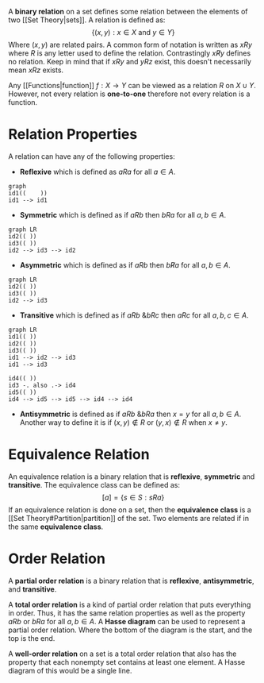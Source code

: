 A **binary relation** on a set defines some relation between the elements of two [[Set Theory|sets]]. A relation is defined as:
$$\{ (x,y):x \in X \text{ and } y \in Y\}$$
Where $(x,y)$ are related pairs. A common form of notation is written as $xRy$ where $R$ is any letter used to define the relation. Contrastingly $x\not R y$ defines no relation. Keep in mind that if $xRy \text{ and } yRz$ exist, this doesn't necessarily mean $xRz$ exists.

Any [[Functions|function]] $f:X \rightarrow Y$ can be viewed as a relation $R$ on $X \cup Y$. However, not every relation is **one-to-one** therefore not every relation is a function.

# Relation Properties
A relation can have any of the following properties:
- **Reflexive** which is defined as $aRa$ for all $a\in A$.
```mermaid
graph 
id1((    ))
id1 --> id1
```
- **Symmetric** which is defined as $\text{if }aRb \text{ then } bRa$ for all $a,b \in A$.
```mermaid
graph LR
id2(( ))
id3(( ))
id2 --> id3 --> id2
```
- **Asymmetric** which is defined as $\text{if }aRb \text{ then } b\not Ra$ for all $a,b \in A$.
```mermaid
graph LR
id2(( ))
id3(( ))
id2 --> id3
```
- **Transitive** which is defined as $\text{if }aRb \text{ \& } bRc \text{ then } aRc$ for all $a,b,c \in A$.
```mermaid
graph LR
id1(( ))
id2(( ))
id3(( ))
id1 --> id2 --> id3
id1 --> id3

id4(( ))
id3 -. also .-> id4
id5(( ))
id4 --> id5 --> id5 --> id4 --> id4
```
- **Antisymmetric** is defined as $\text{if } aRb \text{ \& } bRa \text{ then } x=y$ for all $a,b \in A$. Another way to define it is $\text{if } (x,y) \notin R \text{ or } (y,x) \notin R \text{ when } x\neq y$.

# Equivalence Relation
An equivalence relation is a binary relation that is **reflexive**, **symmetric** and **transitive**. The equivalence class can be defined as:
$$ [a] = \{ s \in S : sRa\}$$
If an equivalence relation is done on a set, then the **equivalence class** is a [[Set Theory#Partition|partition]] of the set. Two elements are related if in the same **equivalence class**.

# Order Relation
A **partial order relation** is a binary relation that is **reflexive**, **antisymmetric**, and **transitive**.

A **total order relation** is a kind of partial order relation that puts everything in order. Thus, it has the same relation properties as well as the property $aRb \text{ or } bRa$ for all $a,b \in A$. A **Hasse diagram** can be used to represent a partial order relation. Where the bottom of the diagram is the start, and the top is the end.

A **well-order relation** on a set is a total order relation that also has the property that each nonempty set contains at least one element. A Hasse diagram of this would be a single line.
